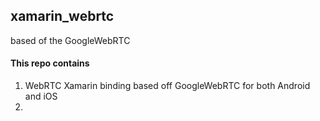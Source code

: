 ## xamarin_webrtc
based of the GoogleWebRTC

#### This repo contains 
1.  WebRTC Xamarin binding based off GoogleWebRTC for both Android and iOS
2.  
